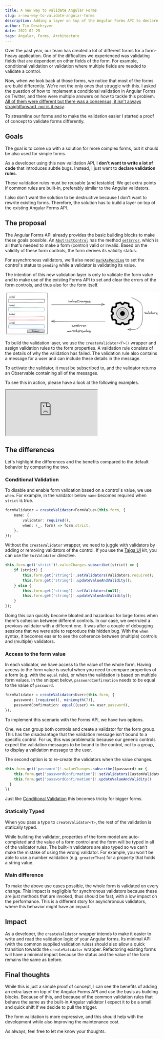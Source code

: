 ```yaml
---
title: A new way to validate Angular Forms
slug: a-new-way-to-validate-angular-forms
description: Adding a layer on top of the Angular Forms API to declare useful and readable form validators
author: Tim Deschryver
date: 2021-02-25
tags: Angular, Forms, Architecture
---
```


<!-- > Update: After writing this blog post I realised that the proposed API was similar to Template Driven Forms, but worse. Since then I'm a huge believer in Template Driven Forms, as you can read in [A practical guide to Angular Template-Driven Forms](../a-practical-guide-to-angular-template-driven-forms/index.md). -->

Over the past year, our team has created a lot of different forms for a form-heavy application.
One of the difficulties we experienced was validating fields that are dependent on other fields of the form.
For example, conditional validation or validation where multiple fields are needed to validate a control.

Now, when we look back at those forms, we notice that most of the forms are build differently.
We're not the only ones that struggle with this. I asked the question of how to implement a conditional validation in Angular Forms on Twitter, and there were multiple answers on how to tackle this problem. [All of them were different but there was a consensus, it isn't always straightforward, nor is it easy](https://twitter.com/tim_deschryver/status/1360597421340979206).

To streamline our forms and to make the validation easier I started a proof of concept to validate forms differently.

## Goals

The goal is to come up with a solution for more complex forms, but it should be also used for simple forms.

As a developer using this new validation API, I **don't want to write a lot of code** that introduces subtle bugs. Instead, I just want to **declare validation rules**.

These validation rules must be reusable (and testable). We get extra points if common rules are built-in, preferably similar to the Angular validators.

I also don't want the solution to be destructive because I don't want to rewrite existing forms.
Therefore, the solution has to build a layer on top of the existing Angular Forms API.

## The proposal

The Angular Forms API already provides the basic building blocks to make these goals possible.
An [`AbstractControl`](https://angular.io/api/forms/AbstractControl) has the method [`setError`](https://angular.io/api/forms/AbstractControl#setErrors), which is all that's needed to make a form (control) valid or invalid.
Based on the validity of these form controls, the form derives its validity status.

For asynchronous validators, we'll also need [`markAsPending`](https://angular.io/api/forms/AbstractControl#markaspending) to set the control's status to `pending` while a validator is validating its value.

The intention of this new validation layer is only to validate the form value and to make use of the existing Forms API to set and clear the errors of the form controls, and thus also for the form itself.

![On a value change of the form, the validation is triggered and errors are set on the control when needed](./images/validate.png)

To build the validation layer, we use the `createValidator<T>()` wrapper and assign validation rules to the form properties. A validation rule consists of the details of why the validation has failed. The validation rule also contains a message for a user and can include these details in the message.

To activate the validator, it must be subscribed to, and the validator returns an Observable containing all of the messages.

To see this in action, please have a look at the following examples.

<iframe src="https://stackblitz.com/edit/create-validator-poc?ctl=1&embed=1&file=src/app/user-form/user-form.component.ts" title="create-validator-poc" loading="lazy"></iframe>

## The differences

Let's highlight the differences and the benefits compared to the default behavior by comparing the two.

### Conditional Validation

To disable and enable form validation based on a control's value, we use `when`.
For example, in the validator below `name` becomes required when `strict` is true.

```ts
formValidator = createValidator<FormValue>(this.form, {
	name: {
		validator: required(),
		when: (_, form) => form.strict,
	},
});
```

Without the `createValidator` wrapper, we need to juggle with validators by adding or removing validators of the control.
If you use the [Taiga UI](https://taiga-ui.dev/) kit, you can use the `tuiValidator` directive.

```ts
this.form.get('strict')!.valueChanges.subscribe((strict) => {
	if (strict) {
		this.form.get('string')!.setValidators(Validators.required);
		this.form.get('string')!.updateValueAndValidity();
	} else {
		this.form.get('string')!.setValidators(null);
		this.form.get('string')!.updateValueAndValidity();
	}
});
```

Doing this can quickly become bloated and hazardous for large forms when there's cohesion between different controls.
In our case, we overruled a previous validator with a different one. It was after a couple of debugging sessions that we were able to reproduce this hidden bug.
With the `when` syntax, it becomes easier to see the coherence between (multiple) controls and (multiple) validators.

### Access to the form value

In each validator, we have access to the value of the whole form.
Having access to the form value is useful when you need to compare properties of a form (e.g. with the `equal` rule), or when the validation is based on multiple form values.
In the snippet below, `passwordConfirmation` needs to be equal to the value of `password`.

```ts
formValidator = createValidator<User>(this.form, {
	password: [required(), minLength(7)],
	passwordConfirmation: equal((user) => user.password),
});
```

To implement this scenario with the Forms API, we have two options.

One, we can group both controls and create a validator for the form group. This has the disadvantage that the validation message isn't bound to a specific control. For us, this was problematic because our generic controls expect the validation messages to be bound to the control, not to a group, to display a validation message to the user.

The second option is to re-create the validators when the value changes.

```ts
this.form.get('password')!.valueChanges.subscribe((password) => {
    this.form.get('passwordConfirmation')!.setValidators(CustomValidators.equal(password))
    this.form.get('passwordConfirmation')!.updateValueAndValidity()
  }
})
```

Just like [Conditional Validation](#conditional-validation) this becomes tricky for bigger forms.

### Statically Typed

When you pass a type to `createValidator<T>`, the rest of the validation is statically typed.

While building the validator, properties of the form model are auto-completed and the value of a form control and the form will be typed in all of the validator rules. The built-in validators are also typed so we can't make the mistake of using the wrong validator.
For example, you won't be able to use a number validation (e.g. `greaterThan`) for a property that holds a string value.

### Main difference

To make the above use cases possible, the whole form is validated on every change.
This impact is negligible for synchronous validators because these are just methods that are invoked, thus should be fast, with a low impact on the performance.
This is a different story for asynchronous validators, where this behavior might have an impact.

## Impact

As a developer, the `createValidator` wrapper intends to make it easier to write and read the validation logic of your Angular forms.
Its minimal API (with the common supplied validation rules) should also allow a quick transition towards the `createValidator` wrapper.
Refactoring existing forms will have a minimal impact because the status and the value of the form remains the same as before.

## Final thoughts

While this is just a simple proof of concept, I can see the benefits of adding an extra layer on top of the Angular Forms API and use the basis as building blocks. Because of this, and because of the common validation rules that behave the same as the built-in Angular validator I expect it to be a small and quick shift if we decide to pull the trigger.

The form validation is more expressive, and this should help with the development while also improving the maintenance cost.

As always, feel free to let me know your thoughts.
